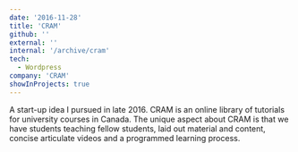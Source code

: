 ```yaml
---
date: '2016-11-28'
title: 'CRAM'
github: ''
external: ''
internal: '/archive/cram'
tech:
  - Wordpress
company: 'CRAM'
showInProjects: true
---
```


A start-up idea I pursued in late 2016. CRAM is an online library of tutorials for university courses in Canada. The unique aspect about CRAM is that we have students teaching fellow students, laid out material and content, concise articulate videos and a programmed learning process.

